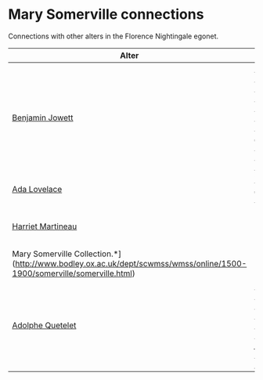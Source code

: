 # Mary Somerville connections
Connections with other alters in the Florence Nightingale egonet.

| Alter  | Reference|
| ------------- |------------- |
| [Benjamin Jowett](https://github.com/altealo/FNTest/blob/master/AltersReferences/BenjaminJowett.md) |[Abbot, E., Campbell, L. *The life and letters of Benjamin Jowett, M. A., master of Balliol college, Oxford.*](https://archive.org/stream/lifelettersofben01abboiala/lifelettersofben01abboiala_djvu.txt)|
| [Ada Lovelace](https://github.com/altealo/FNTest/blob/master/AltersReferences/AdaLovelace.md)  |[Wikipedia. *Ada Lovelace.*](https://en.wikipedia.org/wiki/Ada_Lovelace)|
| [Harriet Martineau](https://github.com/altealo/FNTest/blob/master/AltersReferences/HarrietMartineau.md)|[Oxford, Bodleian Libraries. *
Mary Somerville Collection.*](http://www.bodley.ox.ac.uk/dept/scwmss/wmss/online/1500-1900/somerville/somerville.html)|
| [Adolphe Quetelet](https://github.com/altealo/FNTest/blob/master/AltersReferences/AdolpheQuetelet.md)  |[Oxford, Bodleian Libraries. *Mary Somerville. letters from eminent people.*](https://archives.bodleian.ox.ac.uk/repositories/2/archival_objects/76415)|


